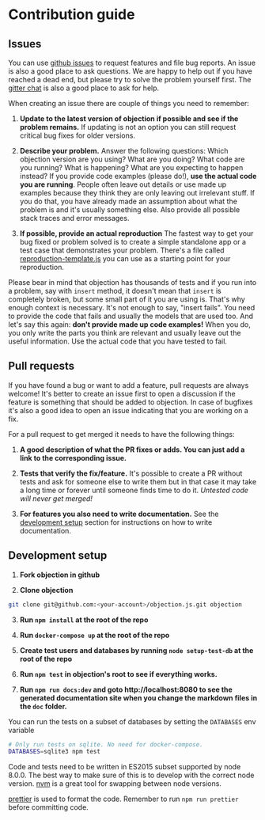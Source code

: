 # Contribution guide

## Issues

You can use [github issues](https://github.com/Vincit/objection.js/issues) to request features and file bug reports. An issue is also a good place to ask questions. We are happy to help out if you have reached a dead end, but please try to solve the problem yourself first. The [gitter chat](https://gitter.im/Vincit/objection.js) is also a good place to ask for help.

When creating an issue there are couple of things you need to remember:

1. **Update to the latest version of objection if possible and see if the problem remains.**
   If updating is not an option you can still request critical bug fixes for older versions.

2. **Describe your problem.**
   Answer the following questions: Which objection version are you using? What are you doing? What code are you running? What is happening? What are you expecting to happen instead? If you provide code examples (please do!), **use the actual code you are running**. People often leave out details or use made up examples because they think they are only leaving out irrelevant stuff. If you do that, you have already made an assumption about what the problem is and it's usually something else. Also provide all possible stack traces and error messages.

3. **If possible, provide an actual reproduction**
   The fastest way to get your bug fixed or problem solved is to create a simple standalone app or a test case that demonstrates your problem. There's a file called [reproduction-template.js](https://github.com/Vincit/objection.js/blob/master/reproduction-template.js) you can use as a starting point for your reproduction.

Please bear in mind that objection has thousands of tests and if you run into a problem, say with `insert` method, it doesn't mean that `insert` is completely broken, but some small part of it you are using is. That's why enough context is necessary. It's not enough to say, "insert fails". You need to provide the code that fails and usually the models that are used too. And let's say this again: **don't provide made up code examples!** When you do, you only write the parts you think are relevant and usually leave out the useful information. Use the actual code that you have tested to fail.

## Pull requests

If you have found a bug or want to add a feature, pull requests are always welcome! It's better to create an issue first to open a discussion if the feature is something that should be added to objection. In case of bugfixes it's also a good idea to open an issue indicating that you are working on a fix.

For a pull request to get merged it needs to have the following things:

1. **A good description of what the PR fixes or adds. You can just add a link to the corresponding issue.**

2. **Tests that verify the fix/feature.** It's possible to create a PR without tests and ask for someone else to write them but in that case it may take a long time or forever until someone finds time to do it. _Untested code will never get merged!_

3. **For features you also need to write documentation.** See the [development setup](/guide/contributing.html#development-setup) section for instructions on how to write documentation.

## Development setup

1. **Fork objection in github**

2. **Clone objection**

```bash
git clone git@github.com:<your-account>/objection.js.git objection
```

3. **Run `npm install` at the root of the repo**

4. **Run `docker-compose up` at the root of the repo**

5. **Create test users and databases by running `node setup-test-db` at the root of the repo**

6. **Run `npm test` in objection's root to see if everything works.**

7. **Run `npm run docs:dev` and goto http://localhost:8080 to see the generated documentation site when you change the markdown files in the `doc` folder.**

You can run the tests on a subset of databases by setting the `DATABASES` env variable

```bash
# Only run tests on sqlite. No need for docker-compose.
DATABASES=sqlite3 npm test
```

Code and tests need to be written in ES2015 subset supported by node 8.0.0. The best way to make sure of this is to develop with the correct node version. [nvm](https://github.com/creationix/nvm) is a great tool for swapping between node versions.

[prettier](https://prettier.io/) is used to format the code. Remember to run `npm run prettier` before committing code.

